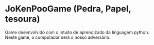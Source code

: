 # JoKenPooGame (Pedra, Papel, tesoura)
Game desenvolvido com o intuito de aprendizado da linguagem python.
Neste game, o computador será o nosso adversário.


